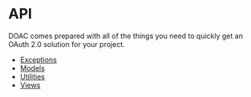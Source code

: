API
===

DOAC comes prepared with all of the things you need to quickly get an OAuth 2.0 solution for your project.

* [Exceptions](exceptions/index.md)
* [Models](models/index.md)
* [Utilities](utilities/index.md)
* [Views](views/index.md)
